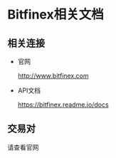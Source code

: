 # Bitfinex相关文档

## 相关连接

- 官网

    http://www.bitfinex.com

- API文档

    https://bitfinex.readme.io/docs


## 交易对

请查看官网